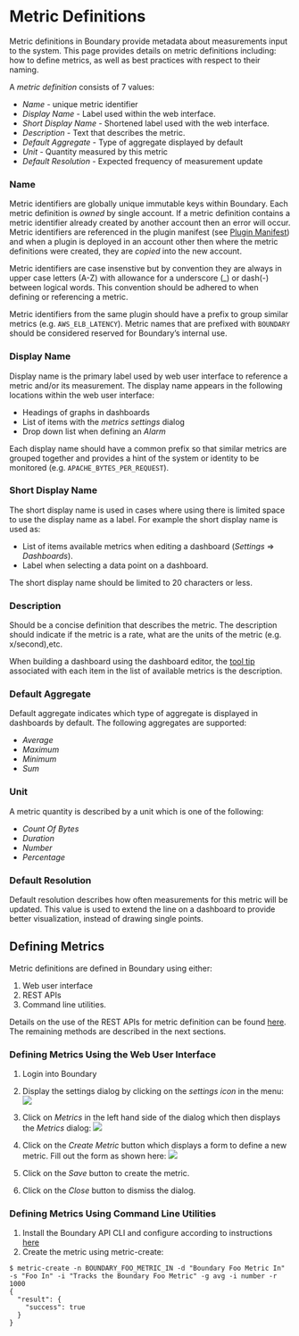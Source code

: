 # Metric Definitions
Metric definitions in Boundary provide metadata about measurements input to the system. This page provides details on metric definitions including: how to define metrics, as well as best practices with respect to their naming.

A _metric definition_ consists of 7 values:

* _Name_ - unique metric identifier
* _Display Name_ - Label used within the web interface.
* _Short Display Name_ - Shortened label used with the web interface.
* _Description_ - Text that describes the metric.
* _Default Aggregate_ - Type of aggregate displayed by default
* _Unit_ - Quantity measured by this metric
* _Default Resolution_ - Expected frequency of measurement update

### Name
Metric identifiers are globally unique immutable keys within Boundary. Each metric definition is _owned_ by single account. If a metric definition contains a metric identifier already created by another account then an error will occur. Metric identifiers are referenced in the plugin manifest (see [Plugin Manifest](manifest.md)) and when a plugin is deployed in an account other then where the metric definitions were created, they are _copied_ into the new account.

Metric identifiers are case insenstive but by convention they are always in upper case letters (A-Z) with allowance for a underscore (_) or dash(-) between logical words. This convention should be adhered to when defining or referencing a metric.

Metric identifiers from the same plugin should have a prefix to group similar metrics (e.g. `AWS_ELB_LATENCY`). Metric names that are prefixed with `BOUNDARY` should be considered reserved for Boundary’s internal use.

### Display Name
Display name is the primary label used by web user interface to reference a metric and/or its measurement. The display name appears in the following locations within the web user interface:

* Headings of graphs in dashboards
* List of items with the _metrics settings_ dialog
* Drop down list when defining an _Alarm_

Each display name should have a common prefix so that similar metrics are grouped together and provides a hint of the system or identity to be monitored (e.g. `APACHE_BYTES_PER_REQUEST`).

### Short Display Name
The short display name is used in cases where using there is limited space to use the display name as a label. For example the short display name is used as:

* List of items available metrics when editing a dashboard (_Settings_ => _Dashboards_).
* Label when selecting a data point on a dashboard.

The short display name should be limited to 20 characters or less.

### Description
Should be a concise definition that describes the metric. The description should indicate if the metric is a rate, what are the units of the metric (e.g. x/second),etc.

When building a dashboard using the dashboard editor, the [tool tip](http://en.wikipedia.org/wiki/Tooltip) associated with each item in the list of available metrics is the description.

### Default Aggregate
Default aggregate indicates which type of aggregate is displayed in dashboards by default. The following aggregates are supported:

* _Average_
* _Maximum_
* _Minimum_
* _Sum_

### Unit
A metric quantity is described by a unit which is one of the following:
* _Count Of Bytes_
* _Duration_
* _Number_
* _Percentage_

### Default Resolution
Default resolution describes how often measurements for this metric will be updated. This value is used to extend the line on a dashboard to provide better visualization, instead of drawing single points.

## Defining Metrics

Metric definitions are defined in Boundary using either:

1. Web user interface
2. REST APIs
3. Command line utilities.

Details on the use of the REST APIs for metric definition can be found [here](http://premium-documentation.boundary.com/metrics). The remaining methods are described in the next sections.

### Defining Metrics Using the Web User Interface

1. Login into Boundary
2. Display the settings dialog by clicking on the _settings icon_ in the menu: ![](../img/settings_icon.png)

3. Click on _Metrics_ in the left hand side of the dialog which then displays the _Metrics_ dialog:
![](../img/metrics_dialog.png)

4. Click on the _Create Metric_ button which displays a form to define a new metric. Fill out the form as shown here:
![](../img/create_metric.png)

5. Click on the _Save_ button to create the metric.

6. Click on the _Close_ button to dismiss the dialog.

### Defining Metrics Using Command Line Utilities

1. Install the Boundary API CLI and configure according to instructions [here](https://github.com/boundary/boundary-api-cli)
2. Create the metric using metric-create:
```
$ metric-create -n BOUNDARY_FOO_METRIC_IN -d "Boundary Foo Metric In" -s "Foo In" -i "Tracks the Boundary Foo Metric" -g avg -i number -r 1000
{
  "result": {
    "success": true
  }
}
```